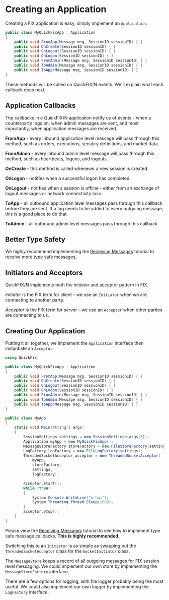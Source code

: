 Creating an Application
=======================

Creating a FIX application is easy; simply implement an `Application`:

```c#
public class MyQuickFixApp : Application
{
    public void FromApp(Message msg, SessionID sessionID) { }
    public void OnCreate(SessionID sessionID) { }
    public void OnLogout(SessionID sessionID) { }
    public void OnLogon(SessionID sessionID) { }
    public void FromAdmin(Message msg, SessionID sessionID) { }
    public void ToAdmin(Message msg, SessionID sessionID) { }
    public void ToApp(Message msg, SessionID sessionID) { }
}
```

These methods will be called on QuickFIX/N events.  We'll explain what each 
callback does next.

Application Callbacks
---------------------

The callbacks in a QuickFIX/N application notify us of events - when
a counterparty logs on, when admin messages are sent, and most
importantly, when application messages are received.

**FromApp** - every inbound application level message will pass through this
method, such as orders, executions, secutiry definitions, and market
data.  

**FromAdmin** - every inbound admin level message will pass through this
method, such as heartbeats, logons, and logouts.

**OnCreate** - this method is called whenever a new session is created.

**OnLogon** - notifies when a successful logon has completed.

**OnLogout** - notifies when a session is offline - either from an
exchange of logout messages or network connectivity loss.

**ToApp** - all outbound application level messages pass through this callback 
before they are sent.  If a tag needs to be added to every outgoing message, 
this is a good place to do that.

**ToAdmin** - all outbound admin level messages pass through this
callback.  

Better Type Safety
------------------

We *highly* recommend implementing the [Receiving Messages](/tutorial/receiving-messages) tutorial to receive more type safe messages, 


Initiators and Acceptors
------------------------

QuickFIX/N implements both the initiator and acceptor pattern in FIX.

*Initiator* is the FIX term for client - we use an `Initiator` when we are
connecting to another party.

*Acceptor* is the FIX term for server - we use an `Acceptor` when
other parties are connecting to us.

Creating Our Application
------------------------

Putting it all together, we implement the `Application` interface then
instantiate an `Acceptor`:

```c#
using QuickFix;

public class MyQuickFixApp : Application
{
    public void FromApp(Message msg, SessionID sessionID) { }
    public void OnCreate(SessionID sessionID) { }
    public void OnLogout(SessionID sessionID) { }
    public void OnLogon(SessionID sessionID) { }
    public void FromAdmin(Message msg, SessionID sessionID) { }
    public void ToAdmin(Message msg, SessionID sessionID) { }
    public void ToApp(Message msg, SessionID sessionID) { }
}

public class MyApp
{
    static void Main(string[] args)
    {
        SessionSettings settings = new SessionSettings(args[0]);
        Application myApp = new MyQuickFixApp();
        MessageStoreFactory storeFactory = new FileStoreFactory(settings);
        LogFactory logFactory = new FileLogFactory(settings);
        ThreadedSocketAcceptor acceptor = new ThreadedSocketAcceptor(
            myApp,
            storeFactory,
            settings,
            logFactory);

        acceptor.Start();
        while (true)
        {
            System.Console.WriteLine("o hai");
            System.Threading.Thread.Sleep(1000);
        }
        acceptor.Stop();
    }
}
```

Please view the [Receiving Messages](/tutorial/receiving-messages)
tutorial to see how to implement type safe message callbacks. **This is
highly recommended.**

Switching this to an `Initiator` is as simple as swapping out the
`ThreadedSocketAcceptor` class for the `SocketInitiator` class.

The `MessageStore` keeps a record of all outgoing messages for FIX
session level messaging.  We could implement our own store by
implementing the `MessageStoreFactory` interface.

There are a few options for logging, with file logger probably being the
most useful.  We could also implement our own logger by implementing the
`LogFactory` interface.


